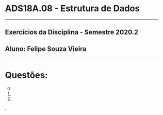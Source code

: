 # ADS18A.08 -  Estrutura de Dados
---
## Exercícios da Disciplina - Semestre 2020.2
## Aluno: Felipe Souza Vieira
***

# Questões:

0.
0.
0.
.
